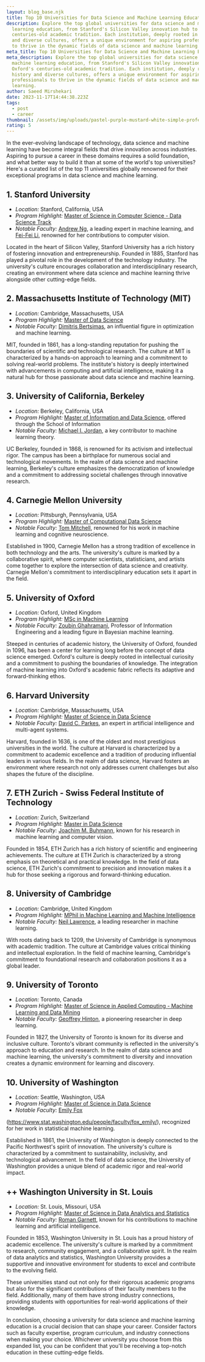 ```yaml
---
layout: blog_base.njk
title: Top 10 Universities for Data Science and Machine Learning Education
description: Explore the top global universities for data science and machine
  learning education, from Stanford's Silicon Valley innovation hub to Oxford's
  centuries-old academic tradition. Each institution, deeply rooted in history
  and diverse cultures, offers a unique environment for aspiring professionals
  to thrive in the dynamic fields of data science and machine learning.
meta_title: Top 10 Universities for Data Science and Machine Learning Education
meta_description: Explore the top global universities for data science and
  machine learning education, from Stanford's Silicon Valley innovation hub to
  Oxford's centuries-old academic tradition. Each institution, deeply rooted in
  history and diverse cultures, offers a unique environment for aspiring
  professionals to thrive in the dynamic fields of data science and machine
  learning.
author: Saeed Mirshekari
date: 2023-11-17T14:44:38.223Z
tags:
  - post
  - career
thumbnail: /assets/img/uploads/pastel-purple-mustard-white-simple-professional-employment-linkedin-profile-picture_3.png
rating: 5
---
```


In the ever-evolving landscape of technology, data science and machine learning have become integral fields that drive innovation across industries. Aspiring to pursue a career in these domains requires a solid foundation, and what better way to build it than at some of the world's top universities? Here's a curated list of the top 11 universities globally renowned for their exceptional programs in data science and machine learning.

## 1. **Stanford University**
   - *Location:* Stanford, California, USA
   - *Program Highlight:* [Master of Science in Computer Science - Data Science Track](https://datascience.stanford.edu/)
   - *Notable Faculty:* [Andrew Ng](http://www.andrewng.org/), a leading expert in machine learning, and [Fei-Fei Li](https://profiles.stanford.edu/fei-fei-li), renowned for her contributions to computer vision.

Located in the heart of Silicon Valley, Stanford University has a rich history of fostering innovation and entrepreneurship. Founded in 1885, Stanford has played a pivotal role in the development of the technology industry. The university's culture encourages collaboration and interdisciplinary research, creating an environment where data science and machine learning thrive alongside other cutting-edge fields.




## 2. **Massachusetts Institute of Technology (MIT)**
   - *Location:* Cambridge, Massachusetts, USA
   - *Program Highlight:* [Master of Data Science](https://micromasters.mit.edu/ds/)
   - *Notable Faculty:* [Dimitris Bertsimas](https://www.dbertsim.mit.edu/), an influential figure in optimization and machine learning.



MIT, founded in 1861, has a long-standing reputation for pushing the boundaries of scientific and technological research. The culture at MIT is characterized by a hands-on approach to learning and a commitment to solving real-world problems. The institute's history is deeply intertwined with advancements in computing and artificial intelligence, making it a natural hub for those passionate about data science and machine learning.



## 3. **University of California, Berkeley**
   - *Location:* Berkeley, California, USA
   - *Program Highlight:* [Master of Information and Data Science](https://datascience.berkeley.edu/), offered through the School of Information
   - *Notable Faculty:* [Michael I. Jordan](https://people.eecs.berkeley.edu/~jordan/), a key contributor to machine learning theory.


UC Berkeley, founded in 1868, is renowned for its activism and intellectual rigor. The campus has been a birthplace for numerous social and technological movements. In the realm of data science and machine learning, Berkeley's culture emphasizes the democratization of knowledge and a commitment to addressing societal challenges through innovative research.



## 4. **Carnegie Mellon University**
   - *Location:* Pittsburgh, Pennsylvania, USA
   - *Program Highlight:* [Master of Computational Data Science](https://www.cmu.edu/dietrich/statistics-datascience/index.html)
   - *Notable Faculty:* [Tom Mitchell](http://www.cs.cmu.edu/~tom/), renowned for his work in machine learning and cognitive neuroscience.


Established in 1900, Carnegie Mellon has a strong tradition of excellence in both technology and the arts. The university's culture is marked by a collaborative spirit, where computer scientists, statisticians, and artists come together to explore the intersection of data science and creativity. Carnegie Mellon's commitment to interdisciplinary education sets it apart in the field.



## 5. **University of Oxford**
   - *Location:* Oxford, United Kingdom
   - *Program Highlight:* [MSc in Machine Learning](https://conted.ox.ac.uk/about/computing-and-mathematics-and-data-science)
   - *Notable Faculty:* [Zoubin Ghahramani](http://mlg.eng.cam.ac.uk/zoubin/), Professor of Information Engineering and a leading figure in Bayesian machine learning.


Steeped in centuries of academic history, the University of Oxford, founded in 1096, has been a center for learning long before the concept of data science emerged. Oxford's culture is deeply rooted in intellectual curiosity and a commitment to pushing the boundaries of knowledge. The integration of machine learning into Oxford's academic fabric reflects its adaptive and forward-thinking ethos.



## 6. **Harvard University**
   - *Location:* Cambridge, Massachusetts, USA
   - *Program Highlight:* [Master of Science in Data Science](https://extension.harvard.edu/professional-graduate-certificates/data-science/)
   - *Notable Faculty:* [David C. Parkes](https://www.eecs.harvard.edu/~parkes/), an expert in artificial intelligence and multi-agent systems.


Harvard, founded in 1636, is one of the oldest and most prestigious universities in the world. The culture at Harvard is characterized by a commitment to academic excellence and a tradition of producing influential leaders in various fields. In the realm of data science, Harvard fosters an environment where research not only addresses current challenges but also shapes the future of the discipline.



## 7. **ETH Zurich - Swiss Federal Institute of Technology**
   - *Location:* Zurich, Switzerland
   - *Program Highlight:* [Master in Data Science](https://ethz.ch/en/studies/master/degree-programmes/engineering-sciences/data-science.html)
   - *Notable Faculty:* [Joachim M. Buhmann](https://inf.ethz.ch/people/person-detail.buhmann.html), known for his research in machine learning and computer vision.


Founded in 1854, ETH Zurich has a rich history of scientific and engineering achievements. The culture at ETH Zurich is characterized by a strong emphasis on theoretical and practical knowledge. In the field of data science, ETH Zurich's commitment to precision and innovation makes it a hub for those seeking a rigorous and forward-thinking education.



## 8. **University of Cambridge**
   - *Location:* Cambridge, United Kingdom
   - *Program Highlight:* [MPhil in Machine Learning and Machine Intelligence](https://www.cl.cam.ac.uk/teaching/2021/DataSci/materials.html)
   - *Notable Faculty:* [Neil Lawrence](http://inverseprobability.com/), a leading researcher in machine learning.


With roots dating back to 1209, the University of Cambridge is synonymous with academic tradition. The culture at Cambridge values critical thinking and intellectual exploration. In the field of machine learning, Cambridge's commitment to foundational research and collaboration positions it as a global leader.


## 9. **University of Toronto**
   - *Location:* Toronto, Canada
   - *Program Highlight:* [Master of Science in Applied Computing - Machine Learning and Data Mining](https://datasciences.utoronto.ca/)
   - *Notable Faculty:* [Geoffrey Hinton](https://www.cs.toronto.edu/~hinton/), a pioneering researcher in deep learning.


Founded in 1827, the University of Toronto is known for its diverse and inclusive culture. Toronto's vibrant community is reflected in the university's approach to education and research. In the realm of data science and machine learning, the university's commitment to diversity and innovation creates a dynamic environment for learning and discovery.


## 10. **University of Washington**
   - *Location:* Seattle, Washington, USA
   - *Program Highlight:* [Master of Science in Data Science](https://ischool.uw.edu/programs/msim/specializations/data-science)
   - *Notable Faculty:* [Emily Fox](https://www.cs.washington.edu/people/faculty/ebfox)

(https://www.stat.washington.edu/people/faculty/fox_emily/), recognized for her work in statistical machine learning.


Established in 1861, the University of Washington is deeply connected to the Pacific Northwest's spirit of innovation. The university's culture is characterized by a commitment to sustainability, inclusivity, and technological advancement. In the field of data science, the University of Washington provides a unique blend of academic rigor and real-world impact.



## ++ **Washington University in St. Louis**
  - *Location:* St. Louis, Missouri, USA
  - *Program Highlight:* [Master of Science in Data Analytics and Statistics](https://bulletin.wustl.edu/grad/engineering/electrical-and-systems/ms-data-analytics-statistics/)
  - *Notable Faculty:* [Roman Garnett](https://www.cse.wustl.edu/~garnett/), known for his contributions to machine learning and artificial intelligence.


Founded in 1853, Washington University in St. Louis has a proud history of academic excellence. The university's culture is marked by a commitment to research, community engagement, and a collaborative spirit. In the realm of data analytics and statistics, Washington University provides a supportive and innovative environment for students to excel and contribute to the evolving field.


These universities stand out not only for their rigorous academic programs but also for the significant contributions of their faculty members to the field. Additionally, many of them have strong industry connections, providing students with opportunities for real-world applications of their knowledge.



In conclusion, choosing a university for data science and machine learning education is a crucial decision that can shape your career. Consider factors such as faculty expertise, program curriculum, and industry connections when making your choice. Whichever university you choose from this expanded list, you can be confident that you'll be receiving a top-notch education in these cutting-edge fields.